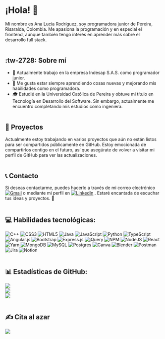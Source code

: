 # ¡Hola! 👋
Mi nombre es Ana Lucía Rodríguez, soy programadora junior de Pereira, Risaralda, Colombia.
Me apasiona la programación y en especial el frontend, aunque también tengo interés en aprender más sobre el desarrollo full stack.<br><br>

## :tw-2728: **Sobre mí**
- 💼 Actualmente trabajo en la empresa Indesap S.A.S. como programador junior.
- 🌱 Me gusta estar siempre aprendiendo cosas nuevas y mejorando mis habilidades como programadora.
- 🎓 Estudié en la Universidad Católica de Pereira y obtuve mi título en Tecnología en Desarrollo del Software. Sin embargo, actualmente me encuentro completando mis estudios como ingeniera.<br><br>

## 🚀 **Proyectos**

Actualmente estoy trabajando en varios proyectos que aún no están listos para ser compartidos públicamente en GitHub. Estoy emocionada de compartirlos contigo en el futuro, así que asegúrate de volver a visitar mi perfil de GitHub para ver las actualizaciones.<br><br>

## 📞 **Contacto**

Si deseas contactarme, puedes hacerlo a través de mi correo electrónico [![Gmail](https://img.shields.io/badge/Gmail-D14836.svg?logo=gmail&logoColor=white)](https://linkedin.com/in/https://www.linkedin.com/in/analucíarodríguezlotero/) o mediante mi perfil en [![LinkedIn](https://img.shields.io/badge/LinkedIn-%230077B5.svg?logo=linkedin&logoColor=white)](https://linkedin.com/in/https://www.linkedin.com/in/analucíarodríguezlotero/) . Estaré encantada de escuchar tus ideas y proyectos. 🤝<br><br>

## 💻 Habilidades tecnológicas:

![C++](https://img.shields.io/badge/c++-%2300599C.svg?style=flat&logo=c%2B%2B&logoColor=white) ![CSS3](https://img.shields.io/badge/css3-%231572B6.svg?style=flat&logo=css3&logoColor=white) ![HTML5](https://img.shields.io/badge/html5-%23E34F26.svg?style=flat&logo=html5&logoColor=white) ![Java](https://img.shields.io/badge/java-%23ED8B00.svg?style=flat&logo=java&logoColor=white) ![JavaScript](https://img.shields.io/badge/javascript-%23323330.svg?style=flat&logo=javascript&logoColor=%23F7DF1E) ![Python](https://img.shields.io/badge/python-3670A0?style=flat&logo=python&logoColor=ffdd54) ![TypeScript](https://img.shields.io/badge/typescript-%23007ACC.svg?style=flat&logo=typescript&logoColor=white) ![Angular.js](https://img.shields.io/badge/angular.js-%23E23237.svg?style=flat&logo=angularjs&logoColor=white) ![Bootstrap](https://img.shields.io/badge/bootstrap-%23563D7C.svg?style=flat&logo=bootstrap&logoColor=white) ![Express.js](https://img.shields.io/badge/express.js-%23404d59.svg?style=flat&logo=express&logoColor=%2361DAFB) ![jQuery](https://img.shields.io/badge/jquery-%230769AD.svg?style=flat&logo=jquery&logoColor=white) ![NPM](https://img.shields.io/badge/NPM-%23000000.svg?style=flat&logo=npm&logoColor=white) ![NodeJS](https://img.shields.io/badge/node.js-6DA55F?style=flat&logo=node.js&logoColor=white) ![React](https://img.shields.io/badge/react-%2320232a.svg?style=flat&logo=react&logoColor=%2361DAFB) ![Yarn](https://img.shields.io/badge/yarn-%232C8EBB.svg?style=flat&logo=yarn&logoColor=white) ![MongoDB](https://img.shields.io/badge/MongoDB-%234ea94b.svg?style=flat&logo=mongodb&logoColor=white) ![MySQL](https://img.shields.io/badge/mysql-%2300f.svg?style=flat&logo=mysql&logoColor=white) ![Postgres](https://img.shields.io/badge/postgres-%23316192.svg?style=flat&logo=postgresql&logoColor=white) ![Canva](https://img.shields.io/badge/Canva-%2300C4CC.svg?style=flat&logo=Canva&logoColor=white) ![Blender](https://img.shields.io/badge/blender-%23F5792A.svg?style=flat&logo=blender&logoColor=white) ![Postman](https://img.shields.io/badge/Postman-FF6C37?style=flat&logo=postman&logoColor=white) ![Jira](https://img.shields.io/badge/jira-%230A0FFF.svg?style=flat&logo=jira&logoColor=white) ![Notion](https://img.shields.io/badge/Notion-%23000000.svg?style=flat&logo=notion&logoColor=white)<br><br>

## 📊 Estadísticas de GitHub:
![](https://github-readme-stats.vercel.app/api?username=AnaRodriguezL&theme=dark&hide_border=true&include_all_commits=true&count_private=true)<br/>
![](https://github-readme-streak-stats.herokuapp.com/?user=AnaRodriguezL&theme=dark&hide_border=true)<br/>
![](https://github-readme-stats.vercel.app/api/top-langs/?username=AnaRodriguezL&theme=dark&hide_border=true&include_all_commits=true&count_private=true&layout=compact)<br/><br/>

## ✍️ Cita al azar
![](https://quotes-github-readme.vercel.app/api?type=horizontal&theme=gruvbox)
